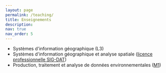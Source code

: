 ```yaml
---
layout: page
permalink: /teaching/
title: Enseignements
description:
nav: true
nav_order: 5
---
```


- Systèmes d'information géographique (L3)
- Systèmes d'information géographique et analyse spatiale ([licence professionnelle SIG-DAT](http://seggat.unicaen.fr/inscription-et-formations-2016/licence-professionnelle-sig-dat/))
- Production, traitement et analyse de données environnementales ([M1](https://uniformsup.unicaen.fr/catalogue/formation/master/7032-master-geo.--amenagement--envt.-et-developpement-p.-environnement--risques-et-diagnostics-territoriaux?s=seggat&r=1484239161578))
